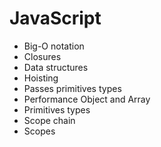 # JavaScript

- Big-O notation
- Closures
- Data structures
- Hoisting
- Passes primitives types
- Performance Object and Array
- Primitives types
- Scope chain
- Scopes
